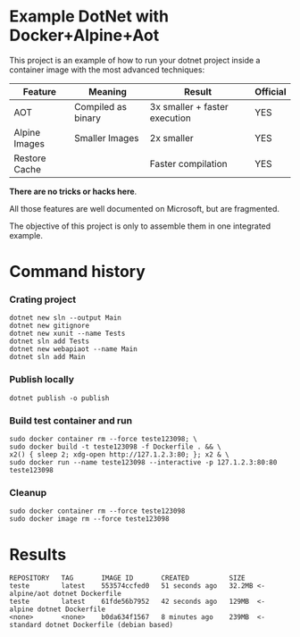 # Example DotNet with Docker+Alpine+Aot

This project is an example of how to run your dotnet project inside a container image with the most advanced techniques:

| Feature       |Meaning             |Result                         | Official
|---------------|--------------------|-------------------------------|----------
| AOT           | Compiled as binary | 3x smaller + faster execution | YES
| Alpine Images | Smaller Images     | 2x smaller                    | YES
| Restore Cache |                    | Faster compilation            | YES

**There are no tricks or hacks here**. 

All those features are well documented on Microsoft, but are fragmented. 

The objective of this project is only to assemble them in one integrated example.


# Command history

### Crating project
```
dotnet new sln --output Main
dotnet new gitignore
dotnet new xunit --name Tests
dotnet sln add Tests
dotnet new webapiaot --name Main
dotnet sln add Main
```

### Publish locally
```
dotnet publish -o publish
```

### Build test container and run
```
sudo docker container rm --force teste123098; \
sudo docker build -t teste123098 -f Dockerfile . && \
x2() { sleep 2; xdg-open http://127.1.2.3:80; }; x2 & \
sudo docker run --name teste123098 --interactive -p 127.1.2.3:80:80 teste123098 
```

### Cleanup 
```
sudo docker container rm --force teste123098
sudo docker image rm --force teste123098 
```


# Results

```
REPOSITORY   TAG       IMAGE ID       CREATED          SIZE
teste        latest    553574ccfed0   51 seconds ago   32.2MB <- alpine/aot dotnet Dockerfile 
teste        latest    61fde56b7952   42 seconds ago   129MB  <-     alpine dotnet Dockerfile
<none>       <none>    b0da634f1567   8 minutes ago    239MB  <-   standard dotnet Dockerfile (debian based)
```

